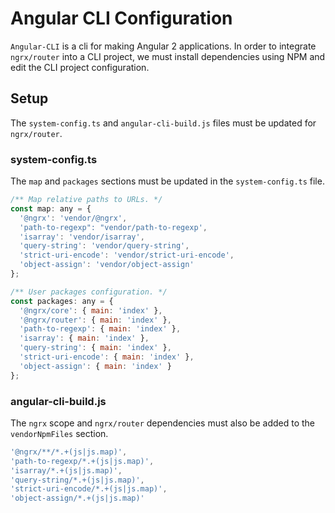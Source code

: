# Angular CLI Configuration
`Angular-CLI` is a cli for making Angular 2 applications. In order to integrate `ngrx/router` into a CLI project, we must install dependencies using NPM and edit the CLI project configuration.

## Setup
The `system-config.ts` and `angular-cli-build.js` files must be updated for `ngrx/router`.

### system-config.ts
The `map` and `packages` sections must be updated in the `system-config.ts` file.

```js
/** Map relative paths to URLs. */
const map: any = {
  '@ngrx': 'vendor/@ngrx',
  'path-to-regexp": "vendor/path-to-regexp',
  'isarray': 'vendor/isarray',
  'query-string': 'vendor/query-string',
  'strict-uri-encode': 'vendor/strict-uri-encode',
  'object-assign': 'vendor/object-assign'
};

/** User packages configuration. */
const packages: any = {
  '@ngrx/core': { main: 'index' },
  '@ngrx/router': { main: 'index' },
  'path-to-regexp': { main: 'index' },
  'isarray': { main: 'index' },
  'query-string': { main: 'index' },
  'strict-uri-encode': { main: 'index' },
  'object-assign': { main: 'index' }
};
```

### angular-cli-build.js

The `ngrx` scope and `ngrx/router` dependencies must also be added to the `vendorNpmFiles` section.

```js
'@ngrx/**/*.+(js|js.map)',
'path-to-regexp/*.+(js|js.map)',
'isarray/*.+(js|js.map)',
'query-string/*.+(js|js.map)',
'strict-uri-encode/*.+(js|js.map)',
'object-assign/*.+(js|js.map)'
```
